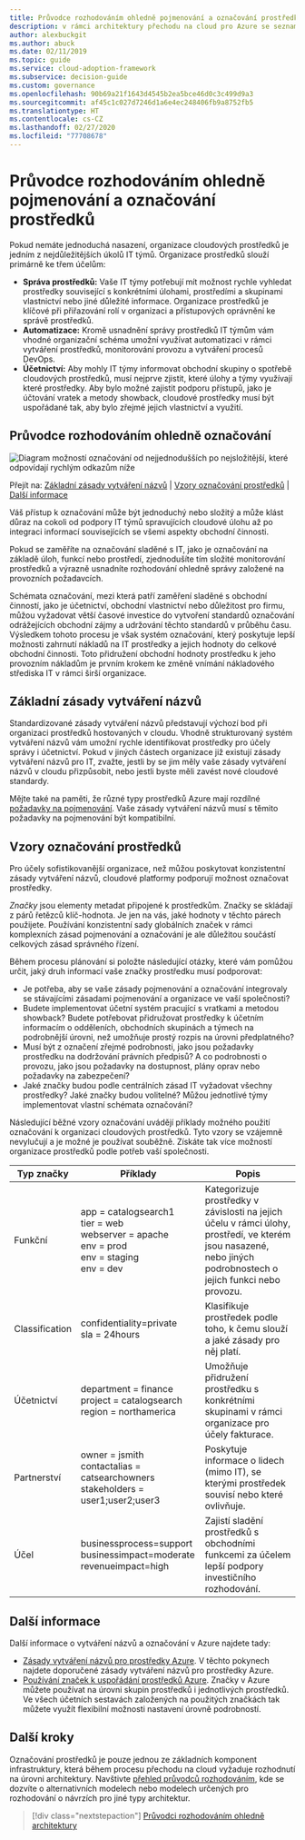 ```yaml
---
title: Průvodce rozhodováním ohledně pojmenování a označování prostředků
description: v rámci architektury přechodu na cloud pro Azure se seznamte s možnostmi a přístupy při vytváření názvů a označování při organizování cloudových prostředků.
author: alexbuckgit
ms.author: abuck
ms.date: 02/11/2019
ms.topic: guide
ms.service: cloud-adoption-framework
ms.subservice: decision-guide
ms.custom: governance
ms.openlocfilehash: 90b69a21f1643d4545b2ea5bce46d0c3c499d9a3
ms.sourcegitcommit: af45c1c027d7246d1a6e4ec248406fb9a8752fb5
ms.translationtype: HT
ms.contentlocale: cs-CZ
ms.lasthandoff: 02/27/2020
ms.locfileid: "77708678"
---
```

# <a name="resource-naming-and-tagging-decision-guide"></a>Průvodce rozhodováním ohledně pojmenování a označování prostředků

Pokud nemáte jednoduchá nasazení, organizace cloudových prostředků je jedním z nejdůležitějších úkolů IT týmů. Organizace prostředků slouží primárně ke třem účelům:

- **Správa prostředků:** Vaše IT týmy potřebují mít možnost rychle vyhledat prostředky související s konkrétními úlohami, prostředími a skupinami vlastnictví nebo jiné důležité informace. Organizace prostředků je klíčové při přiřazování rolí v organizaci a přístupových oprávnění ke správě prostředků.
- **Automatizace:** Kromě usnadnění správy prostředků IT týmům vám vhodné organizační schéma umožní využívat automatizaci v rámci vytváření prostředků, monitorování provozu a vytváření procesů DevOps.
- **Účetnictví:** Aby mohly IT týmy informovat obchodní skupiny o spotřebě cloudových prostředků, musí nejprve zjistit, které úlohy a týmy využívají které prostředky. Aby bylo možné zajistit podporu přístupů, jako je účtování vratek a metody showback, cloudové prostředky musí být uspořádané tak, aby bylo zřejmé jejich vlastnictví a využití.

## <a name="tagging-decision-guide"></a>Průvodce rozhodováním ohledně označování

![Diagram možností označování od nejjednodušších po nejsložitější, které odpovídají rychlým odkazům níže](../../_images/decision-guides/decision-guide-resource-tagging.png)

Přejít na: [Základní zásady vytváření názvů](#baseline-naming-conventions) | [Vzory označování prostředků](#resource-tagging-patterns) | [Další informace](#learn-more)

Váš přístup k označování může být jednoduchý nebo složitý a může klást důraz na cokoli od podpory IT týmů spravujících cloudové úlohu až po integraci informací souvisejících se všemi aspekty obchodní činnosti.

Pokud se zaměříte na označování sladěné s IT, jako je označování na základě úloh, funkcí nebo prostředí, zjednodušíte tím složité monitorování prostředků a výrazně usnadníte rozhodování ohledně správy založené na provozních požadavcích.

Schémata označování, mezi která patří zaměření sladěné s obchodní činností, jako je účetnictví, obchodní vlastnictví nebo důležitost pro firmu, můžou vyžadovat větší časové investice do vytvoření standardů označování odrážejících obchodní zájmy a udržování těchto standardů v průběhu času. Výsledkem tohoto procesu je však systém označování, který poskytuje lepší možnosti zahrnutí nákladů na IT prostředky a jejich hodnoty do celkové obchodní činnosti. Toto přidružení obchodní hodnoty prostředku k jeho provozním nákladům je prvním krokem ke změně vnímání nákladového střediska IT v rámci širší organizace.

## <a name="baseline-naming-conventions"></a>Základní zásady vytváření názvů

Standardizované zásady vytváření názvů představují výchozí bod při organizaci prostředků hostovaných v cloudu. Vhodně strukturovaný systém vytváření názvů vám umožní rychle identifikovat prostředky pro účely správy i účetnictví. Pokud v jiných částech organizace již existují zásady vytváření názvů pro IT, zvažte, jestli by se jim měly vaše zásady vytváření názvů v cloudu přizpůsobit, nebo jestli byste měli zavést nové cloudové standardy.

Mějte také na paměti, že různé typy prostředků Azure mají rozdílné [požadavky na pojmenování](../../ready/azure-best-practices/naming-and-tagging.md). Vaše zásady vytváření názvů musí s těmito požadavky na pojmenování být kompatibilní.

## <a name="resource-tagging-patterns"></a>Vzory označování prostředků

Pro účely sofistikovanější organizace, než můžou poskytovat konzistentní zásady vytváření názvů, cloudové platformy podporují možnost označovat prostředky.

*Značky* jsou elementy metadat připojené k prostředkům. Značky se skládají z párů řetězců klíč-hodnota. Je jen na vás, jaké hodnoty v těchto párech použijete. Používání konzistentní sady globálních značek v rámci komplexních zásad pojmenování a označování je ale důležitou součástí celkových zásad správného řízení.

Během procesu plánování si položte následující otázky, které vám pomůžou určit, jaký druh informací vaše značky prostředku musí podporovat:

- Je potřeba, aby se vaše zásady pojmenování a označování integrovaly se stávajícími zásadami pojmenování a organizace ve vaší společnosti?
- Budete implementovat účetní systém pracující s vratkami a metodou showback? Budete potřebovat přidružovat prostředky k účetním informacím o odděleních, obchodních skupinách a týmech na podrobnější úrovni, než umožňuje prostý rozpis na úrovni předplatného?
- Musí být z označení zřejmé podrobnosti, jako jsou požadavky prostředku na dodržování právních předpisů? A co podrobnosti o provozu, jako jsou požadavky na dostupnost, plány oprav nebo požadavky na zabezpečení?
- Jaké značky budou podle centrálních zásad IT vyžadovat všechny prostředky? Jaké značky budou volitelné? Můžou jednotlivé týmy implementovat vlastní schémata označování?

Následující běžné vzory označování uvádějí příklady možného použití označování k organizaci cloudových prostředků. Tyto vzory se vzájemně nevylučují a je možné je používat souběžně. Získáte tak více možností organizace prostředků podle potřeb vaší společnosti.

<!-- markdownlint-disable MD033 -->

| Typ značky | Příklady | Popis |
|-----|-----|-----|
| Funkční            | app = catalogsearch1 <br/>tier = web <br/>webserver = apache<br/>env = prod <br/>env = staging <br/>env = dev                 | Kategorizuje prostředky v závislosti na jejich účelu v rámci úlohy, prostředí, ve kterém jsou nasazené, nebo jiných podrobnostech o jejich funkci nebo provozu.                                 |
| Classification        | confidentiality=private<br/>sla = 24hours                                 | Klasifikuje prostředek podle toho, k čemu slouží a jaké zásady pro něj platí.                               |
| Účetnictví            | department = finance <br/>project = catalogsearch <br/>region = northamerica | Umožňuje přidružení prostředku s konkrétními skupinami v rámci organizace pro účely fakturace. |
| Partnerství           | owner = jsmith <br/>contactalias = catsearchowners<br/>stakeholders = user1;user2;user3<br/>                       | Poskytuje informace o lidech (mimo IT), se kterými prostředek souvisí nebo které ovlivňuje.                      |
| Účel               | businessprocess=support<br/>businessimpact=moderate<br/>revenueimpact=high   | Zajistí sladění prostředků s obchodními funkcemi za účelem lepší podpory investičního rozhodování.  |

<!-- markdownlint-enable MD033 -->

## <a name="learn-more"></a>Další informace

Další informace o vytváření názvů a označování v Azure najdete tady:

- [Zásady vytváření názvů pro prostředky Azure](https://docs.microsoft.com/azure/architecture/best-practices/resource-naming). V těchto pokynech najdete doporučené zásady vytváření názvů pro prostředky Azure.
- [Používání značek k uspořádání prostředků Azure](https://docs.microsoft.com/azure/azure-resource-manager/resource-group-using-tags). Značky v Azure můžete používat na úrovni skupin prostředků i jednotlivých prostředků. Ve všech účetních sestavách založených na použitých značkách tak můžete využít flexibilní možnosti nastavení úrovně podrobností.

## <a name="next-steps"></a>Další kroky

Označování prostředků je pouze jednou ze základních komponent infrastruktury, která během procesu přechodu na cloud vyžaduje rozhodnutí na úrovni architektury. Navštivte [přehled průvodců rozhodováním](../index.md), kde se dozvíte o alternativních modelech nebo modelech určených pro rozhodování o návrzích pro jiné typy architektur.

> [!div class="nextstepaction"]
> [Průvodci rozhodováním ohledně architektury](../index.md)
